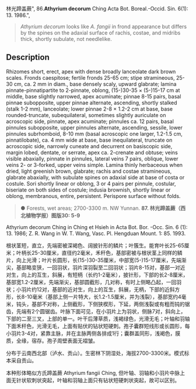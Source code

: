 林光蹄盖蕨",
86.**Athyrium decorum** Ching Acta Bot. Boreal.-Occid. Sin. 6(1): 13. 1986.",

> *Athyrium decorum* looks like *A. fangii* in frond appearance but differs by the spines on the adaxial surface of rachis, costae, and midribs thick, shortly subulate, not needlelike.

## Description
Rhizomes short, erect, apex with dense broadly lanceolate dark brown scales. Fronds caespitose; fertile fronds 25-65 cm; stipe stramineous, 25-30 cm, ca. 2 mm in diam., base densely scaly, upward glabrate; lamina pinnate-pinnatipartite to 2-pinnate, oblong, (15-)30-35 × (5-)15-17 cm at middle, base slightly narrowed, apex acuminate; pinnae 8-15 pairs, basal pinnae subopposite, upper pinnae alternate, ascending, shortly stalked (stalk 1-2 mm), lanceolate; lower pinnae 2-8 × 1.2-2 cm at base, base rounded-truncate, subequilateral, sometimes slightly auriculate on acroscopic side, pinnate, apex acuminate; pinnules ca. 12 pairs, basal pinnules subopposite, upper pinnules alternate, ascending, sessile, lower pinnules subrhomboid, 8-10 mm (basal acroscopic one larger, 1.2-1.5 cm, pinnatilobate), ca. 4 mm wide at base, base inequilateral, truncate on acroscopic side, narrowly cuneate and decurrent on basiscopic side, margin lobed, dentate, or serrate, apex ca. 2-crenate and obtuse; veins visible abaxially, pinnate in pinnules, lateral veins 7 pairs, oblique, lower veins 2- or 3-forked, upper veins simple. Lamina thinly herbaceous when dried, light greenish brown, glabrate; rachis and costae stramineous, glabrate abaxially, with subulate spines on adaxial side at base of costa or costule. Sori shortly linear or oblong, 3 or 4 pairs per pinnule, costular, biseriate on both sides of costule; indusia brownish, shortly linear or oblong, membranous, entire, persistent. Perispore surface without folds.

> ● Forests, wet areas; 2700-3300 m. NW Yunnan.
**87. 林光蹄盖蕨（西北植物学报）图版30: 5-9**

Athyrium decorum Ching in Ching et Hsieh in Acta Bot. Bor. -Occ. Sin. 6 (1): 13. 1986; Z. R. Wang in W. T. Wang, Vasc. Pl. Hengduan Mount. 1: 85. 1993.

根状茎短，直立，先端密被深褐色、阔披针形的鳞片；叶簇生。能育叶长25-65厘米；叶柄长25-30厘米，直径约2毫米，禾秆色，基部密被与根状茎上同样的鳞片，向上光滑；叶片长圆形，长(15-)30-35厘米，中部宽(5-)15-17厘米，先端渐尖，基部略变狭，一回羽状，羽片深羽裂至二回羽状；羽片8-15对，基部一对近对生，向上的互生，斜展，有短柄（长约1-2毫米），披针形，下部的长2-8厘米，基部宽1.2-2厘米，先端渐尖，基部圆截形，几对称，有时上侧略凸起，一回羽状；小羽片约12对，基部的近对生，向上的互生，斜展，无柄，下部的近斜方形，长8-10毫米（基部上侧一片特大，长1.2-1.5厘米，并为浅裂），基部宽约4毫米，钝头，基部不对称，上侧截形，下侧狭楔形，下延，两侧浅裂或有粗而钝的锯齿，先端有2个圆锯齿。叶脉下面可见，在小羽片上为羽状，侧脉7对，斜向上，下部的二至三叉，上部的单一。叶干后薄草质，浅褐绿色，光滑无毛；叶轴和羽轴下面禾秆色，光滑无毛，上面有贴伏的钻状短硬刺。孢子囊群短线形或长圆形，每小羽片3-4对，紧靠主脉，并在主脉两侧各排成1行；囊群盖同形，浅褐色，膜质，全缘，宿存。孢子周壁表面无褶皱。

分布于云南西北部（泸水、贡山）。生密林下阴湿处，海拔2700-3300米。模式标本采自贡山。

本种形体略似方氏蹄盖蕨 Athyrium fangii Ching, 但叶轴、羽轴和小羽片中脉上面无针状软刺状突起，叶轴和羽轴上面只有钻状短硬刺状突起，故可以区别。
